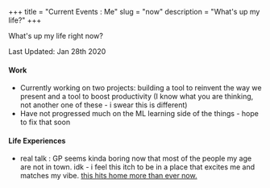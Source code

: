 +++
title = "Current Events : Me"
slug = "now"
description = "What's up my life?"
+++


What's up my life right now?


Last Updated: Jan 28th 2020
#### Work 
* Currently working on two projects: building a tool to reinvent the way we present and a tool to boost productivity (I know what you are thinking, not another one of these - i swear this is different)
* Have not progressed much on the ML learning side of the things - hope to fix that soon

#### Life Experiences
* real talk : GP seems kinda boring now that most of the people my age are not in town. idk - i feel this itch to be in a place that excites me and matches my vibe. [this hits home more than ever now.](http://www.paulgraham.com/cities.html)
